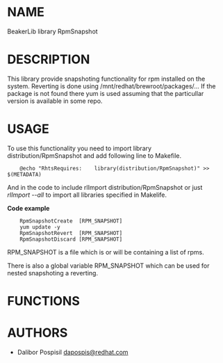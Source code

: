 # NAME

BeakerLib library RpmSnapshot

# DESCRIPTION

This library provide snapshoting functionality for rpm installed on the system.
Reverting is done using /mnt/redhat/brewroot/packages/... If the package is not
found there yum is used assuming that the particullar version is available in
some repo.

# USAGE

To use this functionality you need to import library distribution/RpmSnapshot and
add following line to Makefile.

        @echo "RhtsRequires:    library(distribution/RpmSnapshot)" >> $(METADATA)

And in the code to include rlImport distribution/RpmSnapshot or just
_rlImport --all_ to import all libraries specified in Makelife.

**Code example**

        RpmSnapshotCreate  [RPM_SNAPSHOT]
        yum update -y
        RpmSnapshotRevert  [RPM_SNAPSHOT]
        RpmSnapshotDiscard [RPM_SNAPSHOT]

RPM\_SNAPSHOT is a file which is or will be containing a list of rpms.

There is also a global variable RPM\_SNAPSHOT which can be used for nested
snapshoting a reverting.

# FUNCTIONS

# AUTHORS

- Dalibor Pospisil <dapospis@redhat.com>
